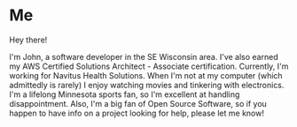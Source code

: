 # Me
 
Hey there!

I'm John, a software developer in the SE Wisconsin area. I've also earned my AWS Certified Solutions Architect - Associate certification.
Currently, I'm working for Navitus Health Solutions. When I'm not at my computer (which admittedly is rarely) I enjoy watching 
movies and tinkering with electronics. I'm a lifelong Minnesota sports fan, so I'm excellent at handling disappointment. 
Also, I'm a big fan of Open Source Software, so if you happen to have info on a project looking for help, please let me know!
